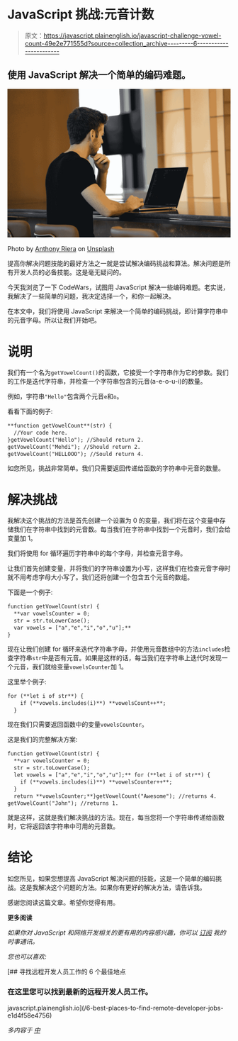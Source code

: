 # JavaScript 挑战:元音计数

> 原文：<https://javascript.plainenglish.io/javascript-challenge-vowel-count-49e2e771555d?source=collection_archive---------6----------------------->

## 使用 JavaScript 解决一个简单的编码难题。

![](img/b7acb0a7af1270e618db706967c76fd4.png)

Photo by [Anthony Riera](https://unsplash.com/@frenchriera?utm_source=medium&utm_medium=referral) on [Unsplash](https://unsplash.com?utm_source=medium&utm_medium=referral)

提高你解决问题技能的最好方法之一就是尝试解决编码挑战和算法。解决问题是所有开发人员的必备技能。这是毫无疑问的。

今天我浏览了一下 CodeWars，试图用 JavaScript 解决一些编码难题。老实说，我解决了一些简单的问题，我决定选择一个，和你一起解决。

在本文中，我们将使用 JavaScript 来解决一个简单的编码挑战，即计算字符串中的元音字母。所以让我们开始吧。

# 说明

我们有一个名为`getVowelCount()`的函数，它接受一个字符串作为它的参数。我们的工作是迭代字符串，并检查一个字符串包含的元音(a-e-o-u-i)的数量。

例如，字符串`"Hello"`包含两个元音`e`和`o`。

看看下面的例子:

```
**function getVowelCount**(str) {
  //Your code here.
}getVowelCount("Hello"); //Should return 2.
getVowelCount("Mehdi"); //Should return 2.
getVowelCount("HELLOOO"); //Sould return 4.
```

如您所见，挑战非常简单。我们只需要返回传递给函数的字符串中元音的数量。

# 解决挑战

我解决这个挑战的方法是首先创建一个设置为 0 的变量，我们将在这个变量中存储我们在字符串中找到的元音数。每当我们在字符串中找到一个元音时，我们会给变量加 1。

我们将使用 for 循环遍历字符串中的每个字母，并检查元音字母。

让我们首先创建变量，并将我们的字符串设置为小写，这样我们在检查元音字母时就不用考虑字母大小写了。我们还将创建一个包含五个元音的数组。

下面是一个例子:

```
function getVowelCount(str) {
  **var vowelsCounter = 0;
  str = str.toLowerCase();
  var vowels = ["a","e","i","o","u"];**
}
```

现在让我们创建 for 循环来迭代字符串字母，并使用元音数组中的方法`includes`检查字符串`str`中是否有元音。如果是这样的话，每当我们在字符串上迭代时发现一个元音，我们就给变量`vowelsCounter`加 1。

这里举个例子:

```
for (**let i of str**) {
    if (**vowels.includes(i)**) **vowelsCount++**;
  }
```

现在我们只需要返回函数中的变量`vowelsCounter`。

这是我们的完整解决方案:

```
function getVowelCount(str) {
  **var vowelsCounter = 0;
  str = str.toLowerCase();
  let vowels = ["a","e","i","o","u"];** for (**let i of str**) {
    if (**vowels.includes(i)**) **vowelsCounter++**;
  }
  return **vowelsCounter;**}getVowelCount("Awesome"); //returns 4.
getVowelCount("John"); //returns 1.
```

就是这样，这就是我们解决挑战的方法。现在，每当您将一个字符串传递给函数时，它将返回该字符串中可用的元音数。

# 结论

如您所见，如果您想提高 JavaScript 解决问题的技能，这是一个简单的编码挑战。这是我解决这个问题的方法。如果你有更好的解决方法，请告诉我。

感谢您阅读这篇文章。希望你觉得有用。

**更多阅读**

*如果你对 JavaScript 和网络开发相关的更有用的内容感兴趣，你可以* [*订阅*](https://mehdiouss.ck.page/) *我的时事通讯。*

*您也可以喜欢:*

[](/6-best-places-to-find-remote-developer-jobs-e1d4f58e4756) [## 寻找远程开发人员工作的 6 个最佳地点

### 在这里您可以找到最新的远程开发人员工作。

javascript.plainenglish.io](/6-best-places-to-find-remote-developer-jobs-e1d4f58e4756) 

*多内容于* [*中*](http://plainenglish.io/)
